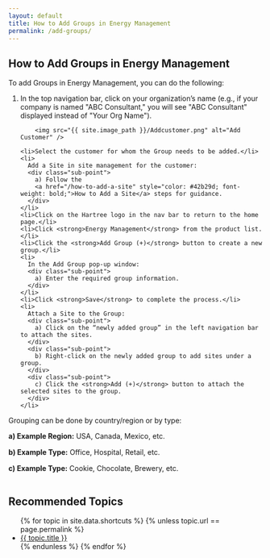```yaml
---
layout: default
title: How to Add Groups in Energy Management
permalink: /add-groups/
---
```


<div class="styled-list">
  <h2>How to Add Groups in Energy Management</h2>
  
  <p>To add Groups in Energy Management, you can do the following:</p>
  <ol>
    <li>
      In the top navigation bar, click on your organization’s name 
      (e.g., if your company is named "ABC Consultant," you will see "ABC Consultant" displayed instead of "Your Org Name").
    </li>

        <img src="{{ site.image_path }}/Addcustomer.png" alt="Add Customer" />

    <li>Select the customer for whom the Group needs to be added.</li>
    <li>
      Add a Site in site management for the customer:
      <div class="sub-point">
        a) Follow the 
        <a href="/how-to-add-a-site" style="color: #42b29d; font-weight: bold;">How to Add a Site</a> steps for guidance.
      </div>
    </li>
    <li>Click on the Hartree logo in the nav bar to return to the home page.</li>
    <li>Click <strong>Energy Management</strong> from the product list.</li>
    <li>Click the <strong>Add Group (+)</strong> button to create a new group.</li>
    <li>
      In the Add Group pop-up window:
      <div class="sub-point">
        a) Enter the required group information.
      </div>
    </li>
    <li>Click <strong>Save</strong> to complete the process.</li>
    <li>
      Attach a Site to the Group:
      <div class="sub-point">
        a) Click on the “newly added group” in the left navigation bar to attach the sites.
      </div>
      <div class="sub-point">
        b) Right-click on the newly added group to add sites under a group.
      </div>
      <div class="sub-point">
        c) Click the <strong>Add (+)</strong> button to attach the selected sites to the group.
      </div>
    </li>
  </ol>
  <p>Grouping can be done by country/region or by type:</p>
  <div class="sub-point">
    <div class="example-item" style="padding-bottom: 15px;"><strong>a) Example Region:</strong> USA, Canada, Mexico, etc.</div>
    <div class="example-item" style="padding-bottom: 15px;"><strong>b) Example Type:</strong> Office, Hospital, Retail, etc.</div>
    <div class="example-item" style="padding-bottom: 15px;"><strong>c) Example Type:</strong> Cookie, Chocolate, Brewery, etc.</div>
  </div>

</div>

 <div class="other-topics">
      <h2>Recommended Topics</h2>
      <ul>
        {% for topic in site.data.shortcuts %}
          {% unless topic.url == page.permalink %}
            <li><a href="{{ topic.url }}">{{ topic.title }}</a></li>
          {% endunless %}
        {% endfor %}
      </ul>
    </div>

